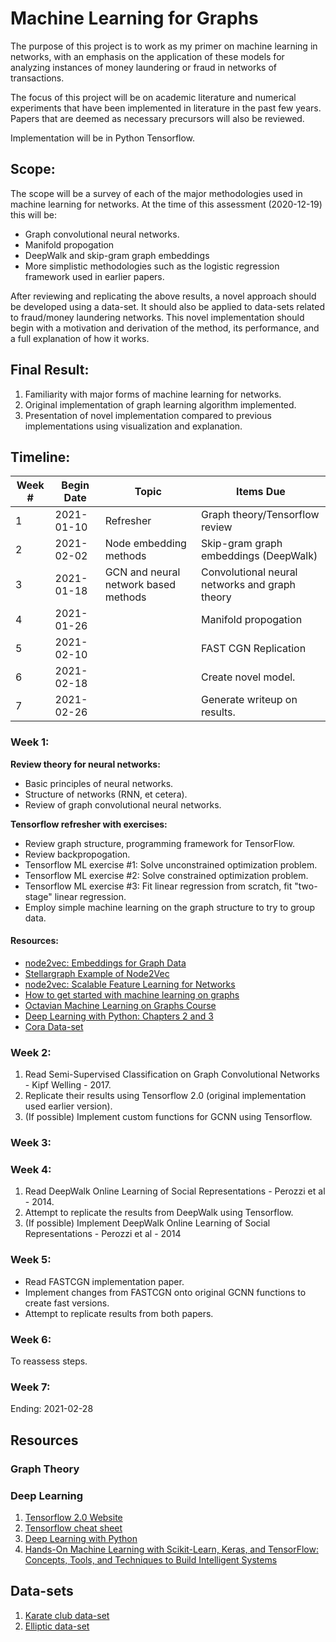 # Machine Learning for Graphs

The purpose of this project is to work as my primer on machine learning in networks, with an emphasis on the application of these models for analyzing instances of money laundering or fraud in networks of transactions.

The focus of this project will be on academic literature and numerical experiments that have been implemented in literature in the past few years. Papers that are deemed as necessary precursors will also be reviewed.

Implementation will be in Python Tensorflow.

## Scope:

The scope will be a survey of each of the major methodologies used in machine learning for networks. At the time of this assessment (2020-12-19) this will be:

* Graph convolutional neural networks.
* Manifold propogation
* DeepWalk and skip-gram graph embeddings
* More simplistic methodologies such as the logistic regression framework used in earlier papers.

After reviewing and replicating the above results, a novel approach should be developed using a data-set. It should also be applied to data-sets related to fraud/money laundering networks. This novel implementation should begin with a motivation and derivation of the method, its performance, and a full explanation of how it works.

## Final Result:

1. Familiarity with major forms of machine learning for networks.
2. Original implementation of graph learning algorithm implemented.
3. Presentation of novel implementation compared to previous implementations using visualization and explanation.

## Timeline:

| Week # | Begin Date | Topic | Items Due |   
|------------|----------------------|-------|-----------|
| 1|  2021-01-10         |    Refresher     | Graph theory/Tensorflow review      |           |   
|2|  2021-02-02          |    Node embedding methods      |  Skip-gram graph embeddings (DeepWalk)     |           |   
| 3|  2021-01-18         |    GCN and neural network based methods      | Convolutional neural networks and graph theory      |           |   
| 4|  2021-01-26          |          |    Manifold propogation   |           |   
| 5|  2021-02-10          |          |   FAST CGN Replication    |           |   
|6|  2021-02-18          |          | Create novel model.       |           |   
|7 | 2021-02-26          |          | Generate writeup on results.       |           |

### Week 1:
**Review theory for neural networks:**
 + Basic principles of neural networks.
 + Structure of networks (RNN, et cetera).
 + Review of graph convolutional neural networks.

**Tensorflow refresher with exercises:**
 + Review graph structure, programming framework for TensorFlow.
 + Review backpropogation.
 + Tensorflow ML exercise #1: Solve unconstrained optimization problem.
 + Tensorflow ML exercise #2: Solve constrained optimization problem.
 + Tensorflow ML exercise #3: Fit linear regression from scratch, fit "two-stage" linear regression.
 + Employ simple machine learning on the graph structure to try to group data.

#### Resources:
* [node2vec: Embeddings for Graph Data
](https://towardsdatascience.com/node2vec-embeddings-for-graph-data-32a866340fef)
* [Stellargraph Example of Node2Vec](https://stellargraph.readthedocs.io/en/v1.0.0rc1/demos/node-classification/node2vec/stellargraph-node2vec-weighted-random-walks.html)
* [node2vec: Scalable Feature Learning for Networks](https://arxiv.org/abs/1607.00653)
* [How to get started with machine learning on graphs](https://medium.com/octavian-ai/how-to-get-started-with-machine-learning-on-graphs-7f0795c83763)
* [Octavian Machine Learning on Graphs Course](https://octavian.ai/machine-learning-on-graphs-course.html)
* [Deep Learning with Python: Chapters 2 and 3](https://www.amazon.com/Deep-Learning-Python-Francois-Chollet/dp/1617294438/ref=sr_1_1?dchild=1&keywords=francois+chollet&qid=1608392039&sr=8-1)
* [Cora Data-set](https://www.google.com/search?q=cora+dataset&oq=cora+dataset&aqs=chrome..69i57j69i60l3j35i39j0.2535j0j1&sourceid=chrome&ie=UTF-8)

### Week 2:
1. Read Semi-Supervised Classification on Graph Convolutional Networks - Kipf Welling - 2017.
2. Replicate their results using Tensorflow 2.0 (original implementation used earlier version).
3. (If possible) Implement custom functions for GCNN using Tensorflow.

### Week 3:



### Week 4:

1. Read DeepWalk Online Learning of Social Representations - Perozzi et al - 2014.
2. Attempt to replicate the results from DeepWalk using Tensorflow.
3. (If possible) Implement DeepWalk Online Learning of Social Representations - Perozzi et al - 2014


### Week 5:

* Read FASTCGN implementation paper.
* Implement changes from FASTCGN onto original GCNN functions to create fast versions.
* Attempt to replicate results from both papers.

### Week 6:

To reassess steps.


### Week 7:







Ending: 2021-02-28

## Resources

### Graph Theory

### Deep Learning
1. [Tensorflow 2.0 Website](https://www.tensorflow.org/guide/effective_tf2)
2. [Tensorflow cheat sheet](http://www.aicheatsheets.com/static/pdfs/tensorflow_v_2.0.pdf)
3. [Deep Learning with Python](https://www.amazon.com/Deep-Learning-Python-Francois-Chollet/dp/1617294438/ref=sr_1_1?dchild=1&keywords=francois+chollet&qid=1608392039&sr=8-1)
4. [Hands-On Machine Learning with Scikit-Learn, Keras, and TensorFlow: Concepts, Tools, and Techniques to Build Intelligent Systems](https://www.amazon.com/Hands-Machine-Learning-Scikit-Learn-TensorFlow/dp/1492032646/ref=sr_1_3?dchild=1&keywords=francois+chollet&qid=1608392039&sr=8-3)

## Data-sets
1. [Karate club data-set](http://networkrepository.com/soc-karate.php)
2. [Elliptic data-set](https://www.kaggle.com/ellipticco/elliptic-data-set)
